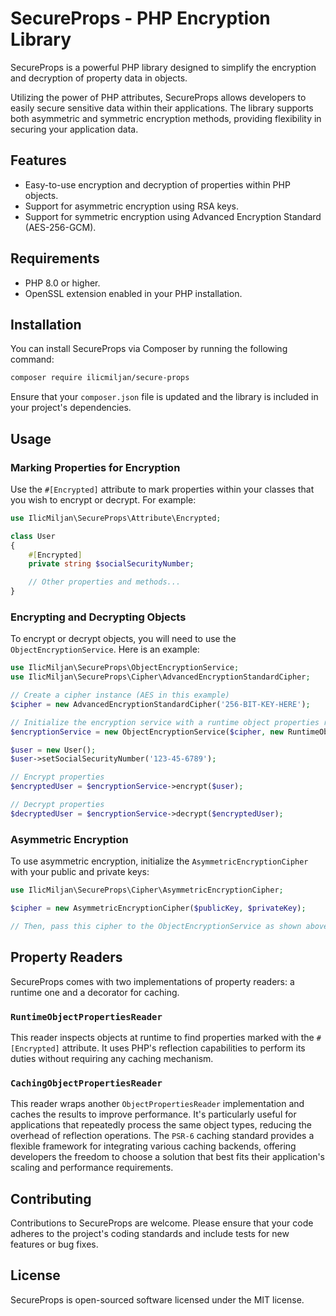 # SecureProps - PHP Encryption Library

SecureProps is a powerful PHP library designed to simplify the encryption and decryption of property data in objects. 

Utilizing the power of PHP attributes, SecureProps allows developers to easily secure sensitive data within their applications. The library supports both asymmetric and symmetric encryption methods, providing flexibility in securing your application data.

## Features

- Easy-to-use encryption and decryption of properties within PHP objects.
- Support for asymmetric encryption using RSA keys.
- Support for symmetric encryption using Advanced Encryption Standard (AES-256-GCM).

## Requirements

- PHP 8.0 or higher.
- OpenSSL extension enabled in your PHP installation.

## Installation

You can install SecureProps via Composer by running the following command:

```bash
composer require ilicmiljan/secure-props
```

Ensure that your `composer.json` file is updated and the library is included in your project's dependencies.

## Usage

### Marking Properties for Encryption

Use the `#[Encrypted]` attribute to mark properties within your classes that you wish to encrypt or decrypt. For example:

```php
use IlicMiljan\SecureProps\Attribute\Encrypted;

class User
{
    #[Encrypted]
    private string $socialSecurityNumber;

    // Other properties and methods...
}
```

### Encrypting and Decrypting Objects

To encrypt or decrypt objects, you will need to use the `ObjectEncryptionService`. Here is an example:

```php
use IlicMiljan\SecureProps\ObjectEncryptionService;
use IlicMiljan\SecureProps\Cipher\AdvancedEncryptionStandardCipher;

// Create a cipher instance (AES in this example)
$cipher = new AdvancedEncryptionStandardCipher('256-BIT-KEY-HERE');

// Initialize the encryption service with a runtime object properties reader
$encryptionService = new ObjectEncryptionService($cipher, new RuntimeObjectPropertiesReader());

$user = new User();
$user->setSocialSecurityNumber('123-45-6789');

// Encrypt properties
$encryptedUser = $encryptionService->encrypt($user);

// Decrypt properties
$decryptedUser = $encryptionService->decrypt($encryptedUser);
```

### Asymmetric Encryption

To use asymmetric encryption, initialize the `AsymmetricEncryptionCipher` with your public and private keys:

```php
use IlicMiljan\SecureProps\Cipher\AsymmetricEncryptionCipher;

$cipher = new AsymmetricEncryptionCipher($publicKey, $privateKey);

// Then, pass this cipher to the ObjectEncryptionService as shown above.
```

## Property Readers

SecureProps comes with two implementations of property readers: a runtime one and a decorator for caching.

### `RuntimeObjectPropertiesReader`

This reader inspects objects at runtime to find properties marked with the `#[Encrypted]` attribute. It uses PHP's reflection capabilities to perform its duties without requiring any caching mechanism.

### `CachingObjectPropertiesReader`

This reader wraps another `ObjectPropertiesReader` implementation and caches the results to improve performance. It's particularly useful for applications that repeatedly process the same object types, reducing the overhead of reflection operations. The `PSR-6` caching standard provides a flexible framework for integrating various caching backends, offering developers the freedom to choose a solution that best fits their application's scaling and performance requirements.

## Contributing

Contributions to SecureProps are welcome. Please ensure that your code adheres to the project's coding standards and include tests for new features or bug fixes.

## License

SecureProps is open-sourced software licensed under the MIT license.
